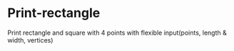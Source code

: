 # Print-rectangle
Print rectangle and square with 4 points with flexible input(points, length & width, vertices)

